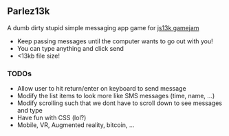 ## Parlez13k
A dumb dirty stupid simple messaging app game for [js13k gamejam](https://js13kgames.com/)

 - Keep passing messages until the computer wants to go out with you!
 - You can type anything and click send
 - <13kb file size!


### TODOs
 - Allow user to hit return/enter on keyboard to send message
 - Modify the list items to look more like SMS messages (time, name, ...)
 - Modify scrolling such that we dont have to scroll down to see messages and type
 - Have fun with CSS (lol?)
 - Mobile, VR, Augmented reality, bitcoin, ...
